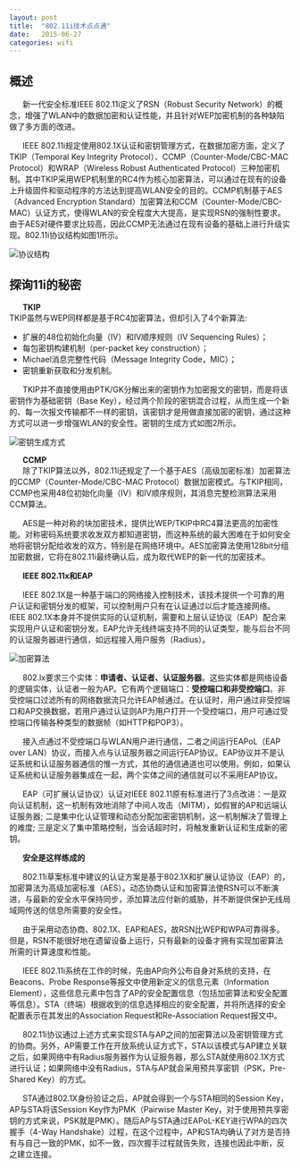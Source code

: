 ```yaml
---
layout: post
title:  "802.11i技术点点通"
date:   2015-06-27
categories: wifi 
---
```

## 概述  
&nbsp;&nbsp;&nbsp;&nbsp;&nbsp;&nbsp;新一代安全标准IEEE 802.11i定义了RSN（Robust Security Network）的概念，增强了WLAN中的数据加密和认证性能，并且针对WEP加密机制的各种缺陷做了多方面的改进。  

&nbsp;&nbsp;&nbsp;&nbsp;&nbsp;&nbsp;IEEE 802.11i规定使用802.1X认证和密钥管理方式，在数据加密方面，定义了TKIP（Temporal Key Integrity Protocol）、CCMP（Counter-Mode/CBC-MAC Protocol）和WRAP（Wireless Robust Authenticated Protocol）三种加密机制。其中TKIP采用WEP机制里的RC4作为核心加密算法，可以通过在现有的设备上升级固件和驱动程序的方法达到提高WLAN安全的目的。CCMP机制基于AES（Advanced Encryption Standard）加密算法和CCM（Counter-Mode/CBC-MAC）认证方式，使得WLAN的安全程度大大提高，是实现RSN的强制性要求。由于AES对硬件要求比较高，因此CCMP无法通过在现有设备的基础上进行升级实现。802.11i协议结构如图1所示。   

![协议结构]({{site.url}}/images/2015/2015062701.jpg)

## 探询11i的秘密  
&nbsp;&nbsp;&nbsp;&nbsp;&nbsp;&nbsp;**TKIP**  
TKIP虽然与WEP同样都是基于RC4加密算法，但却引入了4个新算法:  
 * 扩展的48位初始化向量（IV）和IV顺序规则（IV Sequencing Rules）；   
 * 每包密钥构建机制（per-packet key construction）；   
 * Michael消息完整性代码（Message Integrity Code，MIC）；   
 * 密钥重新获取和分发机制。  

&nbsp;&nbsp;&nbsp;&nbsp;&nbsp;&nbsp;TKIP并不直接使用由PTK/GK分解出来的密钥作为加密报文的密钥，而是将该密钥作为基础密钥（Base Key），经过两个阶段的密钥混合过程，从而生成一个新的、每一次报文传输都不一样的密钥，该密钥才是用做直接加密的密钥，通过这种方式可以进一步增强WLAN的安全性。密钥的生成方式如图2所示。

![密钥生成方式]({{site.url}}/images/2015/2015062702.jpg)

&nbsp;&nbsp;&nbsp;&nbsp;&nbsp;&nbsp;**CCMP**  
&nbsp;&nbsp;&nbsp;&nbsp;&nbsp;&nbsp;除了TKIP算法以外，802.11i还规定了一个基于AES（高级加密标准）加密算法的CCMP（Counter-Mode/CBC-MAC Protocol）数据加密模式。与TKIP相同，CCMP也采用48位初始化向量（IV）和IV顺序规则，其消息完整检测算法采用CCM算法。  

&nbsp;&nbsp;&nbsp;&nbsp;&nbsp;&nbsp;AES是一种对称的块加密技术，提供比WEP/TKIP中RC4算法更高的加密性能。对称密码系统要求收发双方都知道密钥，而这种系统的最大困难在于如何安全地将密钥分配给收发的双方，特别是在网络环境中。AES加密算法使用128bit分组加密数据，它将在802.11i最终确认后，成为取代WEP的新一代的加密技术。  

&nbsp;&nbsp;&nbsp;&nbsp;&nbsp;&nbsp;**IEEE 802.11x和EAP**  

&nbsp;&nbsp;&nbsp;&nbsp;&nbsp;&nbsp;IEEE 802.1X是一种基于端口的网络接入控制技术，该技术提供一个可靠的用户认证和密钥分发的框架，可以控制用户只有在认证通过以后才能连接网络。IEEE 802.1X本身并不提供实际的认证机制，需要和上层认证协议（EAP）配合来实现用户认证和密钥分发。EAP允许无线终端支持不同的认证类型，能与后台不同的认证服务器进行通信，如远程接入用户服务（Radius）。  

![加密算法]({{site.url}}/images/2015/2015062703.jpg)  

&nbsp;&nbsp;&nbsp;&nbsp;&nbsp;&nbsp;802.lx要求三个实体：**申请者、认证者、认证服务器**。这些实体都是网络设备的逻辑实体，认证者一般为AP。它有两个逻辑端口：**受控端口和非受控端口**。非受控端口过滤所有的网络数据流只允许EAP帧通过。在认证时，用户通过非受控端口和AP交换数据，若用户通过认证则AP为用户打开一个受控端口，用户可通过受控端口传输各种类型的数据帧（如HTTP和POP3）。  

&nbsp;&nbsp;&nbsp;&nbsp;&nbsp;&nbsp;接入点通过不受控端口与WLAN用户进行通信，二者之间运行EAPoL（EAP over LAN）协议，而接入点与认证服务器之间运行EAP协议。EAP协议并不是认证系统和认证服务器通信的惟一方式，其他的通信通道也可以使用。例如，如果认证系统和认证服务器集成在一起，两个实体之间的通信就可以不采用EAP协议。  

&nbsp;&nbsp;&nbsp;&nbsp;&nbsp;&nbsp;EAP（可扩展认证协议）认证对IEEE 802.11原有标准进行了3点改进：一是双向认证机制，这一机制有效地消除了中间人攻击（MITM），如假冒的AP和远端认证服务器; 二是集中化认证管理和动态分配加密密钥机制，这一机制解决了管理上的难度; 三是定义了集中策略控制，当会话超时时，将触发重新认证和生成新的密钥。  

&nbsp;&nbsp;&nbsp;&nbsp;&nbsp;&nbsp;**安全是这样练成的**

&nbsp;&nbsp;&nbsp;&nbsp;&nbsp;&nbsp;802.11i草案标准中建议的认证方案是基于802.1X和扩展认证协议（EAP）的，加密算法为高级加密标准（AES）。动态协商认证和加密算法使RSN可以不断演进，与最新的安全水平保持同步，添加算法应付新的威胁，并不断提供保护无线局域网传送的信息所需要的安全性。   

&nbsp;&nbsp;&nbsp;&nbsp;&nbsp;&nbsp;由于采用动态协商、802.1X、EAP和AES，故RSN比WEP和WPA可靠得多。但是，RSN不能很好地在遗留设备上运行，只有最新的设备才拥有实现加密算法所需的计算速度和性能。 

&nbsp;&nbsp;&nbsp;&nbsp;&nbsp;&nbsp;IEEE 802.11i系统在工作的时候，先由AP向外公布自身对系统的支持，在Beacons、Probe Response等报文中使用新定义的信息元素（Information Element），这些信息元素中包含了AP的安全配置信息（包括加密算法和安全配置等信息）。STA（终端）根据收到的信息选择相应的安全配置，并将所选择的安全配置表示在其发出的Association Request和Re-Association Request报文中。  

&nbsp;&nbsp;&nbsp;&nbsp;&nbsp;&nbsp;802.11i协议通过上述方式来实现STA与AP之间的加密算法以及密钥管理方式的协商。另外，AP需要工作在开放系统认证方式下，STA以该模式与AP建立关联之后，如果网络中有Radius服务器作为认证服务器，那么STA就使用802.1X方式进行认证；如果网络中没有Radius，STA与AP就会采用预共享密钥（PSK，Pre-Shared Key）的方式。   

&nbsp;&nbsp;&nbsp;&nbsp;&nbsp;&nbsp;STA通过802.1X身份验证之后，AP就会得到一个与STA相同的Session Key，AP与STA将该Session Key作为PMK（Pairwise Master Key，对于使用预共享密钥的方式来说，PSK就是PMK）。随后AP与STA通过EAPoL-KEY进行WPA的四次握手（4-Way Handshake）过程，在这个过程中，AP和STA均确认了对方是否持有与自己一致的PMK，如不一致，四次握手过程就告失败，连接也因此中断，反之建立连接。


